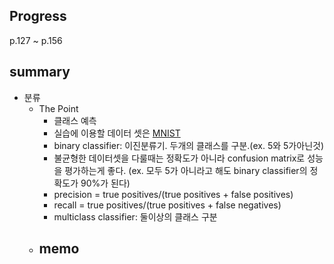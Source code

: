 ## Progress
p.127 ~ p.156

## summary
- 분류
  - The Point
    - 클래스 예측
    - 실습에 이용할 데이터 셋은 [MNIST](https://en.wikipedia.org/wiki/MNIST_database)
    - binary classifier: 이진분류기. 두개의 클래스를 구분.(ex. 5와 5가아닌것)
    - 불균형한 데이터셋을 다룰때는 정확도가 아니라 confusion matrix로 성능을 평가하는게 좋다. (ex. 모두 5가 아니라고 해도 binary classifier의 정확도가 90%가 된다)
    - precision = true positives/(true positives + false positives)
    - recall = true positives/(true positives + false negatives)
    - multiclass classifier: 둘이상의 클래스 구분
  - memo
    - 
